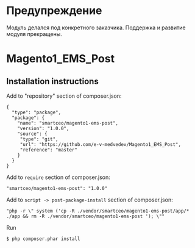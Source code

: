 # Предупреждение
Модуль делался под конкретного заказчика. Поддержка и развитие модуля прекращены.

# Magento1_EMS_Post
## Installation instructions
Add to "repository" section of composer.json:
```
{
  "type": "package",
  "package": {
    "name": "smartceo/magento1-ems-post",
    "version": "1.0.0",
    "source": {
     "type": "git",
     "url": "https://github.com/e-v-medvedev/Magento1_EMS_Post",
     "reference": "master"
    }
  }
}
```
Add to `require` section of composer.json:
```
"smartceo/magento1-ems-post": "1.0.0"
```

Add to `script -> post-package-install` section of composer.json:
```
"php -r \" system ('cp -R ./vendor/smartceo/magento1-ems-post/app/* ./app && rm -R ./vendor/smartceo/magento1-ems-post '); \""
```
Run
```
$ php composer.phar install
```    
